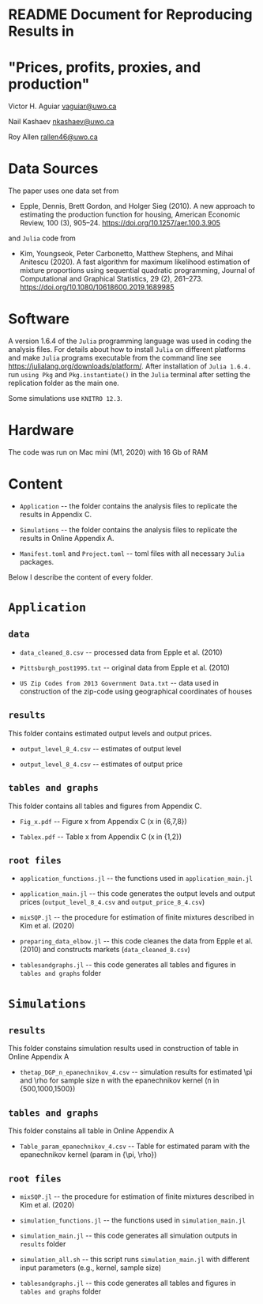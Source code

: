 README Document for Reproducing Results in
==========================================
"Prices, profits, proxies, and production"
=============================================
Victor H. Aguiar
vaguiar@uwo.ca

Nail Kashaev
nkashaev@uwo.ca

Roy Allen
rallen46@uwo.ca

Data Sources
============

The paper uses one data set from

-   Epple, Dennis, Brett Gordon, and Holger Sieg (2010). A new approach to estimating
the production function for housing, American Economic Review, 100 (3), 905–24. <https://doi.org/10.1257/aer.100.3.905>

and `Julia` code from 

-   Kim, Youngseok, Peter Carbonetto, Matthew Stephens, and Mihai Anitescu (2020). A fast algorithm for maximum likelihood estimation of mixture proportions using sequential quadratic programming, Journal of Computational and Graphical Statistics, 29 (2), 261–273. <https://doi.org/10.1080/10618600.2019.1689985>

Software
========

A version 1.6.4 of the `Julia` programming language was used in coding the analysis files. For details about how to install `Julia` on different platforms and make `Julia` programs executable from the command line see <https://julialang.org/downloads/platform/>. After installation of `Julia 1.6.4.` run `using Pkg` and `Pkg.instantiate()` in the `Julia` terminal after setting the replication folder as the main one.

Some simulations use `KNITRO 12.3`.  

Hardware
========

The code was run on Mac mini (M1, 2020) with 16 Gb of RAM

Content
=======

-   `Application`  -- the folder contains the analysis files to replicate the results in Appendix C.

-   `Simulations`  -- the folder contains the analysis files to replicate the results in Online Appendix A.

-   `Manifest.toml` and `Project.toml`  -- toml files with all necessary `Julia` packages.


Below I describe the content of every folder.

`Application`
============

`data`
-----------

-   `data_cleaned_8.csv` -- processed data from Epple et al. (2010)

-   `Pittsburgh_post1995.txt` -- original data from Epple et al. (2010)

-   `US Zip Codes from 2013 Government Data.txt` -- data used in construction of the zip-code using geographical coordinates of houses

`results`
-----------

This folder contains estimated output levels and output prices.

-    `output_level_8_4.csv` -- estimates of output level

-    `output_level_8_4.csv` -- estimates of output price

`tables and graphs`
-----------

This folder contains all tables and figures from Appendix C.

-    `Fig_x.pdf` -- Figure x from Appendix C (x in {6,7,8})

-    `Tablex.pdf` -- Table x from Appendix C (x in {1,2})


`root files`
-----------

-    `application_functions.jl` -- the functions used in `application_main.jl`

-    `application_main.jl` -- this code generates the output levels and output prices (`output_level_8_4.csv` and `output_price_8_4.csv`)

-    `mixSQP.jl` -- the procedure for estimation of finite mixtures described in Kim et al. (2020)

-    `preparing_data_elbow.jl` -- this code cleanes the data from Epple et al. (2010) and constructs markets (`data_cleaned_8.csv`)

-    `tablesandgraphs.jl` --  this code generates all tables and figures in `tables and graphs` folder




`Simulations`
============

`results`
-----------
This folder constains simulation results used in construction of table in Online Appendix A
-    `thetap_DGP_n_epanechnikov_4.csv` -- simulation results for estimated \pi and \rho for sample size n with the epanechnikov kernel (n in {500,1000,1500})


`tables and graphs`
-----------
This folder constains all table in Online Appendix A
-    `Table_param_epanechnikov_4.csv` -- Table for estimated param with the epanechnikov kernel (param in {\pi, \rho})


`root files`
-----------

-    `mixSQP.jl` -- the procedure for estimation of finite mixtures described in Kim et al. (2020)

-    `simulation_functions.jl` -- the functions used in `simulation_main.jl`

-    `simulation_main.jl` -- this code generates all simulation outputs in `results` folder

-    `simulation_all.sh` -- this script runs `simulation_main.jl` with different input parameters (e.g., kernel, sample size)

-    `tablesandgraphs.jl` --  this code generates all tables and figures in `tables and graphs` folder
